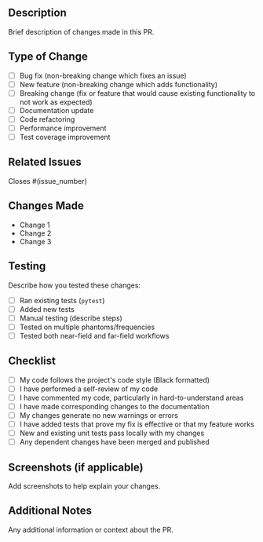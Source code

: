 ## Description
Brief description of changes made in this PR.

## Type of Change
- [ ] Bug fix (non-breaking change which fixes an issue)
- [ ] New feature (non-breaking change which adds functionality)
- [ ] Breaking change (fix or feature that would cause existing functionality to not work as expected)
- [ ] Documentation update
- [ ] Code refactoring
- [ ] Performance improvement
- [ ] Test coverage improvement

## Related Issues
Closes #(issue_number)

## Changes Made
- Change 1
- Change 2
- Change 3

## Testing
Describe how you tested these changes:
- [ ] Ran existing tests (`pytest`)
- [ ] Added new tests
- [ ] Manual testing (describe steps)
- [ ] Tested on multiple phantoms/frequencies
- [ ] Tested both near-field and far-field workflows

## Checklist
- [ ] My code follows the project's code style (Black formatted)
- [ ] I have performed a self-review of my code
- [ ] I have commented my code, particularly in hard-to-understand areas
- [ ] I have made corresponding changes to the documentation
- [ ] My changes generate no new warnings or errors
- [ ] I have added tests that prove my fix is effective or that my feature works
- [ ] New and existing unit tests pass locally with my changes
- [ ] Any dependent changes have been merged and published

## Screenshots (if applicable)
Add screenshots to help explain your changes.

## Additional Notes
Any additional information or context about the PR.
